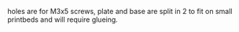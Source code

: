 holes are for M3x5 screws, plate and base are split in 2 to fit on small printbeds and will require glueing.
